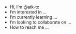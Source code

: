 -  Hi, I’m @atk-tc
-  I’m interested in ...
-  I’m currently learning ...
-  I’m looking to collaborate on ...
-  How to reach me ...

<!---
atk-tc/atk-tc is a special repository because its `README.md` (this file) appears on your GitHub profile.
You can click the Preview link to take a look at your changes.
--->
